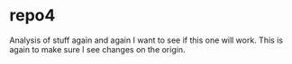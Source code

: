 # repo4
Analysis of stuff again and again
I want to see if this one will work. 
This is again to make sure I see changes on the origin.  